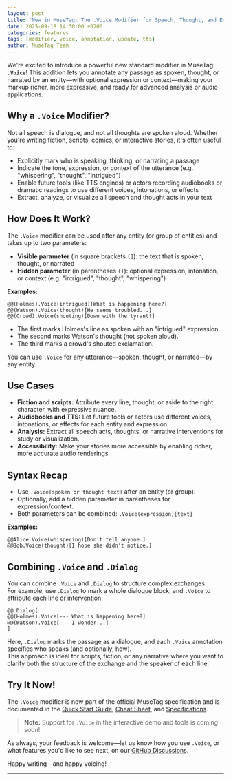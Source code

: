 ```yaml
---
layout: post
title: "New in MuseTag: The .Voice Modifier for Speech, Thought, and Expression"
date: 2025-09-18 14:30:00 +0200
categories: features
tags: [modifier, voice, annotation, update, tts]
author: MuseTag Team
---
```


We're excited to introduce a powerful new standard modifier in MuseTag: **`.Voice`**!
This addition lets you annotate any passage as spoken, thought, or narrated by an entity—with optional expression or context—making your markup richer, more expressive, and ready for advanced analysis or audio applications.

## Why a `.Voice` Modifier?

Not all speech is dialogue, and not all thoughts are spoken aloud. Whether you're writing fiction, scripts, comics, or interactive stories, it's often useful to:

- Explicitly mark who is speaking, thinking, or narrating a passage
- Indicate the tone, expression, or context of the utterance (e.g. "whispering", "thought", "intrigued")
- Enable future tools (like TTS engines) or actors recording audiobooks or dramatic readings to use different voices, intonations, or effects
- Extract, analyze, or visualize all speech and thought acts in your text

## How Does It Work?

The `.Voice` modifier can be used after any entity (or group of entities) and takes up to two parameters:

- **Visible parameter** (in square brackets `[]`): the text that is spoken, thought, or narrated
- **Hidden parameter** (in parentheses `()`): optional expression, intonation, or context (e.g. "intrigued", "thought", "whispering")

**Examples:**

```musetag
@@(Holmes).Voice(intrigued)[What is happening here?]
@@(Watson).Voice(thought)[He seems troubled...]
@@(Crowd).Voice(shouting)[Down with the tyrant!]
```

- The first marks Holmes's line as spoken with an "intrigued" expression.
- The second marks Watson's thought (not spoken aloud).
- The third marks a crowd's shouted exclamation.

You can use `.Voice` for any utterance—spoken, thought, or narrated—by any entity.

## Use Cases

- **Fiction and scripts:** Attribute every line, thought, or aside to the right character, with expressive nuance.
- **Audiobooks and TTS:** Let future tools or actors use different voices, intonations, or effects for each entity and expression.
- **Analysis:** Extract all speech acts, thoughts, or narrative interventions for study or visualization.
- **Accessibility:** Make your stories more accessible by enabling richer, more accurate audio renderings.

## Syntax Recap

- Use `.Voice[spoken or thought text]` after an entity (or group).
- Optionally, add a hidden parameter in parentheses for expression/context.
- Both parameters can be combined: `.Voice(expression)[text]`

**Examples:**

```musetag
@@Alice.Voice(whispering)[Don't tell anyone.]
@@Bob.Voice(thought)[I hope she didn't notice.]
```

## Combining `.Voice` and `.Dialog`

You can combine `.Voice` and `.Dialog` to structure complex exchanges.  
For example, use `.Dialog` to mark a whole dialogue block, and `.Voice` to attribute each line or intervention:

```musetag
@@.Dialog[
@@(Holmes).Voice[--- What is happening here?]
@@(Watson).Voice[--- I wonder...]
]
```

Here, `.Dialog` marks the passage as a dialogue, and each `.Voice` annotation specifies who speaks (and optionally, how).  
This approach is ideal for scripts, fiction, or any narrative where you want to clarify both the structure of the exchange and the speaker of each line.

## Try It Now!

The `.Voice` modifier is now part of the official MuseTag specification and is documented in the [Quick Start Guide](/10-quickstart.html), [Cheat Sheet](/40-cheat-sheet.html), and [Specifications](/99-specifications.html).

> **Note:** Support for `.Voice` in the interactive demo and tools is coming soon!

As always, your feedback is welcome—let us know how you use `.Voice`, or what features you'd like to see next, on our [GitHub Discussions](https://github.com/MuseTag/musetag.github.io/discussions).

Happy writing—and happy voicing!

---
